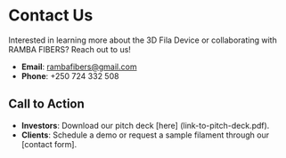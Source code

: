 # Contact Us

Interested in learning more about the 3D Fila Device or collaborating with RAMBA FIBERS? Reach out to us!

- **Email**: rambafibers@gmail.com
- **Phone**: +250 724 332 508

## Call to Action
- **Investors**: Download our pitch deck [here] (link-to-pitch-deck.pdf).
- **Clients**: Schedule a demo or request a sample filament through our [contact form].
